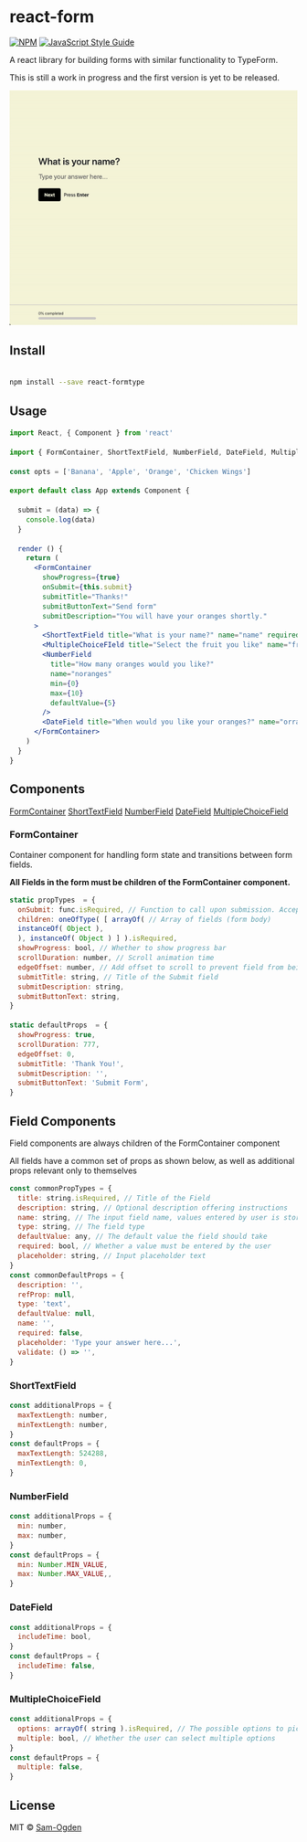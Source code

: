 # react-form
>
[![NPM](https://img.shields.io/npm/v/react-form.svg)](https://www.npmjs.com/package/react-formtype) [![JavaScript Style Guide](https://img.shields.io/badge/code_style-standard-brightgreen.svg)](https://standardjs.com)

A react library for building forms with similar functionality to TypeForm.

This is still a work in progress and the first version is yet to be released. 

![](example.gif)
## Install
```bash

npm install --save react-formtype

```
## Usage

```jsx
import React, { Component } from 'react'

import { FormContainer, ShortTextField, NumberField, DateField, MultipleChoiceFIeld } from 'react-formtype'

const opts = ['Banana', 'Apple', 'Orange', 'Chicken Wings']

export default class App extends Component {

  submit = (data) => {
    console.log(data)
  }

  render () {
    return (
      <FormContainer 
        showProgress={true} 
        onSubmit={this.submit}
        submitTitle="Thanks!" 
        submitButtonText="Send form"
        submitDescription="You will have your oranges shortly."
      >
        <ShortTextField title="What is your name?" name="name" required />
        <MultipleChoiceFIeld title="Select the fruit you like" name="fruits" options={opts} multiple/>
        <NumberField 
          title="How many oranges would you like?" 
          name="noranges" 
          min={0} 
          max={10}
          defaultValue={5}
        />
        <DateField title="When would you like your oranges?" name="orrangedate" />
      </FormContainer>
    )
  }
}
```

## Components
[FormContainer](#FormContainer)
[ShortTextField](#ShortTextField)
[NumberField](#NumberField)
[DateField](#DateField)
[MultipleChoiceField](#MultipleChoiceField)

### FormContainer
Container component for handling form state and transitions between form fields. 

**All Fields in the form must be children of the FormContainer component.**
```jsx
static propTypes  = {
  onSubmit: func.isRequired, // Function to call upon submission. Accept object as argument.
  children: oneOfType( [ arrayOf( // Array of fields (form body)
  instanceOf( Object ),
  ), instanceOf( Object ) ] ).isRequired,
  showProgress: bool, // Whether to show progress bar
  scrollDuration: number, // Scroll animation time
  edgeOffset: number, // Add offset to scroll to prevent field from being hidden by a header
  submitTitle: string, // Title of the Submit field
  submitDescription: string,
  submitButtonText: string,
}

static defaultProps  = {
  showProgress: true,
  scrollDuration: 777,
  edgeOffset: 0,
  submitTitle: 'Thank You!',
  submitDescription: '',
  submitButtonText: 'Submit Form',
}
```
## Field Components
Field components are always children of the FormContainer component

All fields have a common set of props as shown below, as well as additional props relevant only to themselves 
```jsx
const commonPropTypes = {
  title: string.isRequired, // Title of the Field
  description: string, // Optional description offering instructions
  name: string, // The input field name, values entered by user is stored as [name]: value
  type: string, // The field type
  defaultValue: any, // The default value the field should take
  required: bool, // Whether a value must be entered by the user
  placeholder: string, // Input placeholder text
}
const commonDefaultProps = {
  description: '',
  refProp: null,
  type: 'text',
  defaultValue: null,
  name: '',
  required: false,
  placeholder: 'Type your answer here...',
  validate: () => '', 
}
```
### ShortTextField
```jsx
const additionalProps = {
  maxTextLength: number,
  minTextLength: number,
}
const defaultProps = {
  maxTextLength: 524288,
  minTextLength: 0,
}
```
### NumberField
```jsx
const additionalProps = {
  min: number,
  max: number,
}
const defaultProps = {
  min: Number.MIN_VALUE,
  max: Number.MAX_VALUE,,
}
```
### DateField
```jsx
const additionalProps = {
  includeTime: bool,
}
const defaultProps = {
  includeTime: false,
}
```
### MultipleChoiceField
```jsx
const additionalProps = {
  options: arrayOf( string ).isRequired, // The possible options to pick from
  multiple: bool, // Whether the user can select multiple options
}
const defaultProps = {
  multiple: false, 
}
```

## License
MIT © [Sam-Ogden](https://github.com/Sam-Ogden)
